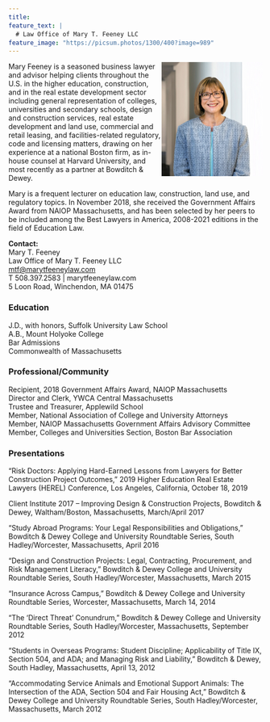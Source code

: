 ```yaml
---
title: 
feature_text: |
  # Law Office of Mary T. Feeney LLC
feature_image: "https://picsum.photos/1300/400?image=989"
---
```


<img src="/assets/Feeney.jpg" alt="MFeeney" width="200" align="right" />  Mary Feeney is a seasoned business lawyer and advisor helping clients throughout the U.S. in the higher education, construction, and in the real estate development sector including general representation of colleges, universities and secondary schools, design and construction services, real estate development and land use, commercial and retail leasing, and facilities-related regulatory, code and licensing matters, drawing on her experience at a national Boston firm, as in-house counsel at Harvard University, and most recently as a partner at Bowditch & Dewey. 

Mary is a frequent lecturer on education law, construction, land use, and regulatory topics. In November 2018, she received the Government Affairs Award from NAIOP Massachusetts, and has been selected by her peers to be included among the Best Lawyers in America, 2008-2021 editions in the field of Education Law.


**Contact:**  
Mary T. Feeney  
Law Office of Mary T. Feeney LLC  
[mtf@marytfeeneylaw.com](mailto:mtf@marytfeeneylaw.com)  
T 508.397.2583 | marytfeeneylaw.com  
5 Loon Road, Winchendon, MA 01475
 
### Education

J.D., with honors, Suffolk University Law School  
A.B., Mount Holyoke College  
Bar Admissions  
Commonwealth of Massachusetts

### Professional/Community
Recipient, 2018 Government Affairs Award, NAIOP Massachusetts  
Director and Clerk, YWCA Central Massachusetts  
Trustee and Treasurer, Applewild School  
Member, National Association of College and University Attorneys  
Member, NAIOP Massachusetts Government Affairs Advisory Committee  
Member, Colleges and Universities Section, Boston Bar Association  

### Presentations
“Risk Doctors: Applying Hard-Earned Lessons from Lawyers for Better Construction Project Outcomes,” 2019 Higher Education Real Estate Lawyers (HEREL) Conference, Los Angeles, California, October 18, 2019

Client Institute 2017 – Improving Design & Construction Projects, Bowditch & Dewey, Waltham/Boston, Massachusetts, March/April 2017

“Study Abroad Programs: Your Legal Responsibilities and Obligations,” Bowditch & Dewey College and University Roundtable Series, South Hadley/Worcester, Massachusetts, April 2016

“Design and Construction Projects: Legal, Contracting, Procurement, and Risk Management Literacy,” Bowditch & Dewey College and University Roundtable Series, South Hadley/Worcester, Massachusetts, March 2015

“Insurance Across Campus,” Bowditch & Dewey College and University Roundtable Series, Worcester, Massachusetts, March 14, 2014

“The ‘Direct Threat’ Conundrum,” Bowditch & Dewey College and University Roundtable Series, South Hadley/Worcester, Massachusetts, September 2012

“Students in Overseas Programs: Student Discipline; Applicability of Title IX, Section 504, and ADA; and Managing Risk and Liability,” Bowditch & Dewey, South Hadley, Massachusetts, April 13, 2012

“Accommodating Service Animals and Emotional Support Animals: The Intersection of the ADA, Section 504 and Fair Housing Act,” Bowditch & Dewey College and University Roundtable Series, South Hadley/Worcester, Massachusetts, March 2012
